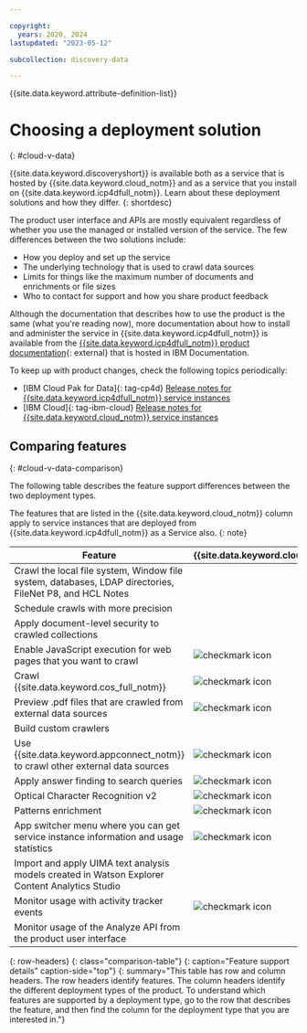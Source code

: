 ```yaml
---

copyright:
  years: 2020, 2024
lastupdated: "2023-05-12"

subcollection: discovery-data

---
```


{{site.data.keyword.attribute-definition-list}}

# Choosing a deployment solution
{: #cloud-v-data}

{{site.data.keyword.discoveryshort}} is available both as a service that is hosted by {{site.data.keyword.cloud_notm}} and as a service that you install on {{site.data.keyword.icp4dfull_notm}}. Learn about these deployment solutions and how they differ.
{: shortdesc}

The product user interface and APIs are mostly equivalent regardless of whether you use the managed or installed version of the service. The few differences between the two solutions include:

-   How you deploy and set up the service
-   The underlying technology that is used to crawl data sources
-   Limits for things like the maximum number of documents and enrichments or file sizes
-   Who to contact for support and how you share product feedback

Although the documentation that describes how to use the product is the same (what you're reading now), more documentation about how to install and administer the service in {{site.data.keyword.icp4dfull_notm}} is available from the [{{site.data.keyword.icp4dfull_notm}} product documentation](https://www.ibm.com/docs/cloud-paks/cp-data){: external} that is hosted in IBM Documentation.

To keep up with product changes, check the following topics periodically:

-   [IBM Cloud Pak for Data]{: tag-cp4d} [Release notes for {{site.data.keyword.icp4dfull_notm}} service instances](/docs/discovery-data?topic=discovery-data-release-notes-data)
-   [IBM Cloud]{: tag-ibm-cloud} [Release notes for {{site.data.keyword.cloud_notm}} service instances](/docs/discovery-data?topic=discovery-data-release-notes)

## Comparing features
{: #cloud-v-data-comparison}

The following table describes the feature support differences between the two deployment types.

The features that are listed in the {{site.data.keyword.cloud_notm}} column apply to service instances that are deployed from {{site.data.keyword.icp4dfull_notm}} as a Service also.
{: note}

| Feature | {{site.data.keyword.cloud_notm}} | {{site.data.keyword.icp4dfull_notm}} |
|---------|----------------------------------|--------------------------------------|
| Crawl the local file system, Window file system, databases, LDAP directories, FileNet P8, and HCL Notes | | ![checkmark icon](../../icons/checkmark-icon.svg) |
| Schedule crawls with more precision | | ![checkmark icon](../../icons/checkmark-icon.svg) |
| Apply document-level security to crawled collections | | ![checkmark icon](../../icons/checkmark-icon.svg) |
| Enable JavaScript execution for web pages that you want to crawl | ![checkmark icon](../../icons/checkmark-icon.svg) | |
| Crawl {{site.data.keyword.cos_full_notm}} | ![checkmark icon](../../icons/checkmark-icon.svg) | |
| Preview .pdf files that are crawled from external data sources | ![checkmark icon](../../icons/checkmark-icon.svg) | |
| Build custom crawlers | | ![checkmark icon](../../icons/checkmark-icon.svg) |
| Use {{site.data.keyword.appconnect_notm}} to crawl other external data sources | ![checkmark icon](../../icons/checkmark-icon.svg) | |
| Apply answer finding to search queries |  ![checkmark icon](../../icons/checkmark-icon.svg) | |
| Optical Character Recognition v2 | ![checkmark icon](../../icons/checkmark-icon.svg) | |
| Patterns enrichment | ![checkmark icon](../../icons/checkmark-icon.svg) | |
| App switcher menu where you can get service instance information and usage statistics | ![checkmark icon](../../icons/checkmark-icon.svg) | |
| Import and apply UIMA text analysis models created in Watson Explorer Content Analytics Studio | | ![checkmark icon](../../icons/checkmark-icon.svg) |
| Monitor usage with activity tracker events | ![checkmark icon](../../icons/checkmark-icon.svg) | |
| Monitor usage of the Analyze API from the product user interface | | ![checkmark icon](../../icons/checkmark-icon.svg) |
{: row-headers}
{: class="comparison-table"}
{: caption="Feature support details" caption-side="top"}
{: summary="This table has row and column headers. The row headers identify features. The column headers identify the different deployment types of the product. To understand which features are supported by a deployment type, go to the row that describes the feature, and then find the column for the deployment type that you are interested in."}

